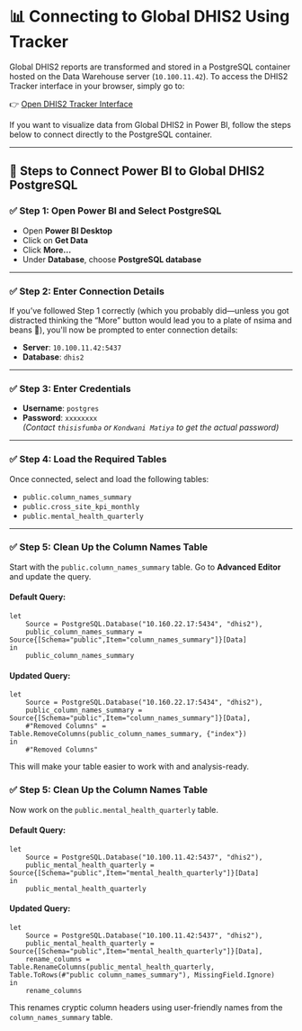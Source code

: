 # 📊 Connecting to Global DHIS2 Using Tracker

Global DHIS2 reports are transformed and stored in a PostgreSQL container hosted on the Data Warehouse server (`10.100.11.42`). To access the DHIS2 Tracker interface in your browser, simply go to:

👉 [Open DHIS2 Tracker Interface](http://10.100.11.42:8095/)

If you want to visualize data from Global DHIS2 in Power BI, follow the steps below to connect directly to the PostgreSQL container.

---

## 🔌 Steps to Connect Power BI to Global DHIS2 PostgreSQL

### ✅ Step 1: Open Power BI and Select PostgreSQL

- Open **Power BI Desktop**
- Click on **Get Data**
- Click **More…**
- Under **Database**, choose **PostgreSQL database**

---

### ✅ Step 2: Enter Connection Details

If you’ve followed Step 1 correctly (which you probably did—unless you got distracted thinking the “More” button would lead you to a plate of nsima and beans 🍛), you'll now be prompted to enter connection details:

- **Server**: `10.100.11.42:5437`
- **Database**: `dhis2`

---

### ✅ Step 3: Enter Credentials

- **Username**: `postgres`
- **Password**: `xxxxxxxx`  
  _(Contact `thisisfumba` or `Kondwani Matiya` to get the actual password)_

---

### ✅ Step 4: Load the Required Tables

Once connected, select and load the following tables:

- `public.column_names_summary`
- `public.cross_site_kpi_monthly`
- `public.mental_health_quarterly`

---

### ✅ Step 5: Clean Up the Column Names Table

Start with the `public.column_names_summary` table. Go to **Advanced Editor** and update the query.

#### Default Query:
```powerquery
let
    Source = PostgreSQL.Database("10.160.22.17:5434", "dhis2"),
    public_column_names_summary = Source{[Schema="public",Item="column_names_summary"]}[Data]
in
    public_column_names_summary
```

#### Updated Query:
```powerquery
let
    Source = PostgreSQL.Database("10.160.22.17:5434", "dhis2"),
    public_column_names_summary = Source{[Schema="public",Item="column_names_summary"]}[Data],
    #"Removed Columns" = Table.RemoveColumns(public_column_names_summary, {"index"})
in
    #"Removed Columns"
```

This will make your table easier to work with and analysis-ready.

### ✅ Step 5: Clean Up the Column Names Table

Now work on the `public.mental_health_quarterly` table.

#### Default Query:
```powerquery
let  
    Source = PostgreSQL.Database("10.100.11.42:5437", "dhis2"),
    public_mental_health_quarterly = Source{[Schema="public",Item="mental_health_quarterly"]}[Data]  
in  
    public_mental_health_quarterly
```

#### Updated Query:
```powerquery
let  
    Source = PostgreSQL.Database("10.100.11.42:5437", "dhis2"),
    public_mental_health_quarterly = Source{[Schema="public",Item="mental_health_quarterly"]}[Data],
    rename_columns = Table.RenameColumns(public_mental_health_quarterly, Table.ToRows(#"public column_names_summary"), MissingField.Ignore)
in  
    rename_columns
```

This renames cryptic column headers using user-friendly names from the `column_names_summary` table.



